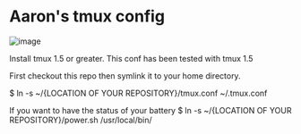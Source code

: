 Aaron's tmux config
===================

![image](https://s3.amazonaws.com/files.droplr.com/files_production/acc_48015/2Udu?AWSAccessKeyId=AKIAJSVQN3Z4K7MT5U2A&Expires=1351422807&Signature=yloFdqJXhvStlInG%2BkfUb5FkNjE%3D&response-content-disposition=inline%3B%20filename%2A%3DUTF-8%27%27Screen%2BShot%2B2012-10-28%2Bat%2B6.04.22%2BPM.PNG)

Install tmux 1.5 or greater.  This conf has been tested with tmux 1.5

First checkout this repo then symlink it to your home directory.

$ ln -s ~/{LOCATION OF YOUR REPOSITORY}/tmux.conf ~/.tmux.conf

If you want to have the status of your battery
$ ln -s ~/{LOCATION OF YOUR REPOSITORY}/power.sh /usr/local/bin/
